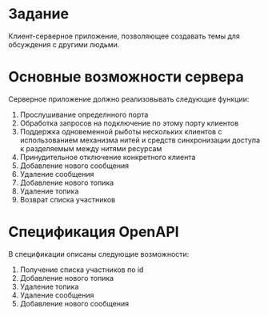 # Задание
Клиент-серверное приложение, позволяющее создавать темы для обсуждения с другими людьми.

# Основные возможности сервера
Серверное приложение должно реализовывать следующие функции:
1. Прослушивание определнного порта
2. Обработка запросов на подключение по этому порту клиентов
3. Поддержка одновеменной рыботы нескольких клиентов с использованием
механизма нитей и средств синхронизации доступа к разделяемым между нитями ресурсам
4. Принудительное отключение конкретного клиента
5. Добавление нового сообщения
6. Удаление сообщения
7. Добавление нового топика
8. Удаление топика
9. Возврат списка участников

# Спецификация OpenAPI
В спецификации описаны следующие возможности:
1. Получение списка участников по id
2. Добавление нового топика
3. Удаление топика
4. Удаление сообщения
5. Добавление нового сообщения